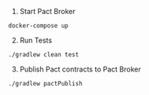1. Start Pact Broker
```
docker-compose up
```

2. Run Tests
```
./gradlew clean test
```

3. Publish Pact contracts to Pact Broker
```
./gradlew pactPublish
```
